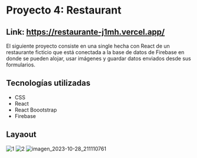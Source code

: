 # Proyecto 4: Restaurant

## Link: https://restaurante-j1mh.vercel.app/

El siguiente proyecto consiste en una single hecha con React de un restaurante ficticio que está conectada a la base de datos de Firebase en donde se pueden alojar, usar imágenes y guardar datos enviados desde sus formularios.

## Tecnologías utilizadas

- CSS
- React
- React Boootstrap
- Firebase
  
## Layaout

![1](https://github.com/Tania-Bobadilla/Restaurante/assets/135383254/b8dc7d66-f0ee-4b0f-9af7-175086cb8829)
![2](https://github.com/Tania-Bobadilla/Restaurante/assets/135383254/0e814a3e-33db-4e91-8d1c-7f1174661f93)
![imagen_2023-10-28_211110761](https://github.com/Tania-Bobadilla/Restaurante/assets/135383254/78a4299c-651f-4625-b8c3-df8de5b87ae5)



